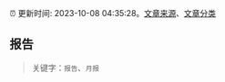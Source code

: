 :alarm_clock: 更新时间: 2023-10-08 04:35:28。[文章来源](/README.md)、[文章分类](/TAGS.md)

## 报告


> 关键字：`报告`、`月报`




